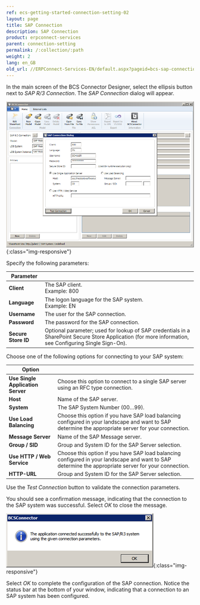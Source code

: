 ```yaml
---
ref: ecs-getting-started-connection-setting-02
layout: page
title: SAP Connection
description: SAP Connection
product: erpconnect-services
parent: connection-setting
permalink: /:collection/:path
weight: 2
lang: en_GB
old_url: //ERPConnect-Services-EN/default.aspx?pageid=bcs-sap-connection
---
```


In the main screen of the BCS Connector Designer, select the ellipsis button next to *SAP R/3 Connection*.
The *SAP Connection* dialog will appear.

![BCS-Connection-SAP-01](/img/content/BCS-Connection-SAP-01.png){:class="img-responsive"}

Specify the following parameters:

| Parameter           |                                                                                                                                                         |
|---------------------|---------------------------------------------------------------------------------------------------------------------------------------------------------|
| **Client**          | The SAP client.<br> Example: 800                                                                                                                        |
| **Language**        | The logon language for the SAP system.<br> Example: EN                                                                                                  |
| **Username**        | The user for the SAP connection.                                                                                                                        |
| **Password**        | The password for the SAP connection.                                                                                                                    |
| **Secure Store ID** | Optional parameter; used for lookup of SAP credentials in a SharePoint Secure Store Application (for more information, see Configuring Single Sign-On). |


Choose one of the following options for connecting to your SAP system:

| Option                         |                                                                                                                                                       |
|-----------------------------------|-------------------------------------------------------------------------------------------------------------------------------------------------------|
| **Use Single Application Server** | Choose this option to connect to a single SAP server using an RFC type connection.                                                                    |
| **Host**                          | Name of the SAP server.                                                                                                                               |
| **System**                        | The SAP System Number (00…99).                                                                                                                        |
| **Use Load Balancing**            | Choose this option if you have SAP load balancing configured in your landscape  and want to SAP determine the appropriate server for your connection. |
| **Message Server**                | Name of the SAP Message server.                                                                                                                       |
| **Group / SID**                   | Group and System ID for the SAP Server selection.                                                                                                     |
| **Use HTTP / Web Service**        | Choose this option if you have SAP load balancing configured in your landscape  and want to SAP determine the appropriate server for your connection. |
| **HTTP-URL**                      | Group and System ID for the SAP Server selection.                                                                                                     |

Use the *Test Connection* button to validate the connection parameters.

You should see a confirmation message, indicating that the connection to the SAP system was successful. Select *OK* to close the message.

![BCS-Connection-SAP-02](/img/content/BCS-Connection-SAP-02.png){:class="img-responsive"}

Select *OK* to complete the configuration of the SAP connection. Notice the status bar at the bottom of your window, indicating that a connection to an SAP system has been configured.